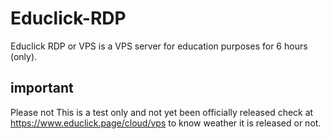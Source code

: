 # Educlick-RDP
Educlick RDP or VPS is a VPS server for education purposes for 6 hours (only).
## important
Please not This is a test only and not yet been officially released check at https://www.educlick.page/cloud/vps to know weather it is released or not.
